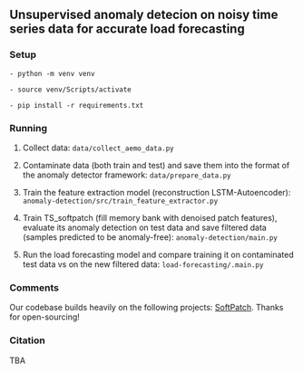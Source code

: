 ## Unsupervised anomaly detecion on noisy time series data for accurate load forecasting

### Setup
``````
- python -m venv venv

- source venv/Scripts/activate

- pip install -r requirements.txt
``````

### Running
1. Collect data: `data/collect_aemo_data.py`

2. Contaminate data (both train and test) and save them into the format of the anomaly detector framework: `data/prepare_data.py`

3. Train the feature extraction model (reconstruction LSTM-Autoencoder): `anomaly-detection/src/train_feature_extractor.py`

4. Train TS_softpatch (fill memory bank with denoised patch features), evaluate its anomaly detection on test data and save filtered data (samples predicted to be anomaly-free): `anomaly-detection/main.py`

5. Run the load forecasting model and compare training it on contaminated test data vs on the new filtered data: `load-forecasting/.main.py`

### Comments 
Our codebase builds heavily on the following projects: [SoftPatch](https://github.com/TencentYoutuResearch/AnomalyDetection-SoftPatch). Thanks for open-sourcing!

### Citation
TBA